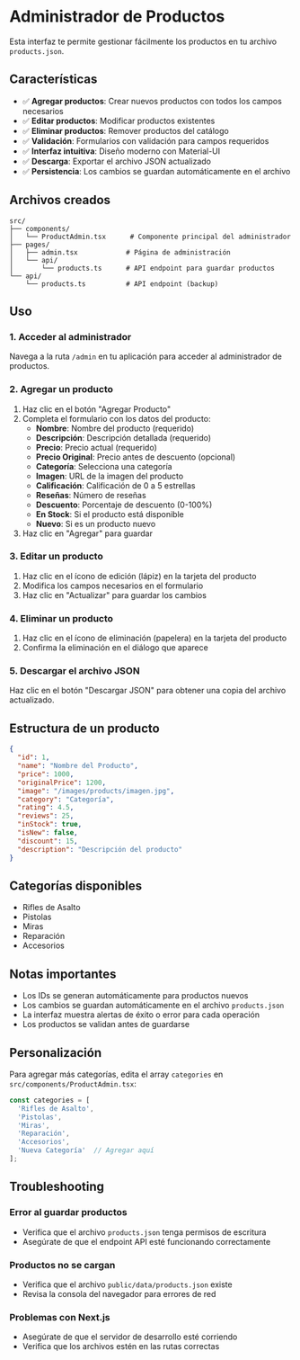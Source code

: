 # Administrador de Productos

Esta interfaz te permite gestionar fácilmente los productos en tu archivo `products.json`.

## Características

- ✅ **Agregar productos**: Crear nuevos productos con todos los campos necesarios
- ✅ **Editar productos**: Modificar productos existentes
- ✅ **Eliminar productos**: Remover productos del catálogo
- ✅ **Validación**: Formularios con validación para campos requeridos
- ✅ **Interfaz intuitiva**: Diseño moderno con Material-UI
- ✅ **Descarga**: Exportar el archivo JSON actualizado
- ✅ **Persistencia**: Los cambios se guardan automáticamente en el archivo

## Archivos creados

```
src/
├── components/
│   └── ProductAdmin.tsx      # Componente principal del administrador
├── pages/
│   ├── admin.tsx            # Página de administración
│   └── api/
│       └── products.ts      # API endpoint para guardar productos
└── api/
    └── products.ts          # API endpoint (backup)
```

## Uso

### 1. Acceder al administrador

Navega a la ruta `/admin` en tu aplicación para acceder al administrador de productos.

### 2. Agregar un producto

1. Haz clic en el botón "Agregar Producto"
2. Completa el formulario con los datos del producto:
   - **Nombre**: Nombre del producto (requerido)
   - **Descripción**: Descripción detallada (requerido)
   - **Precio**: Precio actual (requerido)
   - **Precio Original**: Precio antes de descuento (opcional)
   - **Categoría**: Selecciona una categoría
   - **Imagen**: URL de la imagen del producto
   - **Calificación**: Calificación de 0 a 5 estrellas
   - **Reseñas**: Número de reseñas
   - **Descuento**: Porcentaje de descuento (0-100%)
   - **En Stock**: Si el producto está disponible
   - **Nuevo**: Si es un producto nuevo
3. Haz clic en "Agregar" para guardar

### 3. Editar un producto

1. Haz clic en el ícono de edición (lápiz) en la tarjeta del producto
2. Modifica los campos necesarios en el formulario
3. Haz clic en "Actualizar" para guardar los cambios

### 4. Eliminar un producto

1. Haz clic en el ícono de eliminación (papelera) en la tarjeta del producto
2. Confirma la eliminación en el diálogo que aparece

### 5. Descargar el archivo JSON

Haz clic en el botón "Descargar JSON" para obtener una copia del archivo actualizado.

## Estructura de un producto

```json
{
  "id": 1,
  "name": "Nombre del Producto",
  "price": 1000,
  "originalPrice": 1200,
  "image": "/images/products/imagen.jpg",
  "category": "Categoría",
  "rating": 4.5,
  "reviews": 25,
  "inStock": true,
  "isNew": false,
  "discount": 15,
  "description": "Descripción del producto"
}
```

## Categorías disponibles

- Rifles de Asalto
- Pistolas
- Miras
- Reparación
- Accesorios

## Notas importantes

- Los IDs se generan automáticamente para productos nuevos
- Los cambios se guardan automáticamente en el archivo `products.json`
- La interfaz muestra alertas de éxito o error para cada operación
- Los productos se validan antes de guardarse

## Personalización

Para agregar más categorías, edita el array `categories` en `src/components/ProductAdmin.tsx`:

```typescript
const categories = [
  'Rifles de Asalto',
  'Pistolas',
  'Miras',
  'Reparación',
  'Accesorios',
  'Nueva Categoría'  // Agregar aquí
];
```

## Troubleshooting

### Error al guardar productos
- Verifica que el archivo `products.json` tenga permisos de escritura
- Asegúrate de que el endpoint API esté funcionando correctamente

### Productos no se cargan
- Verifica que el archivo `public/data/products.json` existe
- Revisa la consola del navegador para errores de red

### Problemas con Next.js
- Asegúrate de que el servidor de desarrollo esté corriendo
- Verifica que los archivos estén en las rutas correctas
